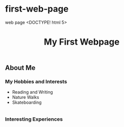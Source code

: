 # first-web-page
web page
<DOCTYPE! html 5>
<html>
  
  <style>
    .background {
    background-color: blue;
  }
  </style>
  <body>
  
  <header>
    <h1>My First Webpage</h2>
  </header>
  
  <main>
  
  <section>
   <h2>About Me</h2>
      <article>
        <p> </p>
      </article>
    </section>
  
<section>  
  <h3>My Hobbies and Interests</h3>
  <article>
    <ul>
      <li>Reading and Writing</li>
      <li>Nature Walks</li>
      <li>Skateboarding</li>
    </ul>
  </article>
  </section>
  <img src=" " />
  
  <section>
    <h3>Interesting Experiences</h3>
  <article>
    
  </article>
  </section>
  
  </main>
  
  <footer> </footer>
  
  </body>
</html>
